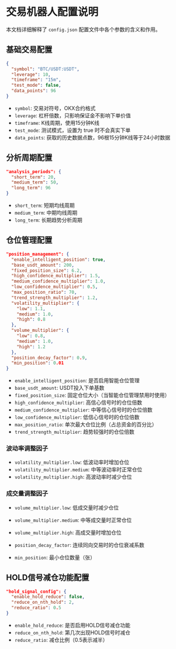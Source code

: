 # 交易机器人配置说明

本文档详细解释了 `config.json` 配置文件中各个参数的含义和作用。

## 基础交易配置

```json
{
  "symbol": "BTC/USDT:USDT",
  "leverage": 10,
  "timeframe": "15m",
  "test_mode": false,
  "data_points": 96
}
```

- `symbol`: 交易对符号，OKX合约格式
- `leverage`: 杠杆倍数，只影响保证金不影响下单价值
- `timeframe`: K线周期，使用15分钟K线
- `test_mode`: 测试模式，设置为 true 时不会真实下单
- `data_points`: 获取的历史数据点数，96根15分钟K线等于24小时数据

## 分析周期配置

```json
"analysis_periods": {
  "short_term": 20,
  "medium_term": 50,
  "long_term": 96
}
```

- `short_term`: 短期均线周期
- `medium_term`: 中期均线周期
- `long_term`: 长期趋势分析周期

## 仓位管理配置

```json
"position_management": {
  "enable_intelligent_position": true,
  "base_usdt_amount": 200,
  "fixed_position_size": 6.2,
  "high_confidence_multiplier": 1.5,
  "medium_confidence_multiplier": 1.0,
  "low_confidence_multiplier": 0.5,
  "max_position_ratio": 70,
  "trend_strength_multiplier": 1.2,
  "volatility_multiplier": {
    "low": 1.1,
    "medium": 1.0,
    "high": 0.8
  },
  "volume_multiplier": {
    "low": 0.8,
    "medium": 1.0,
    "high": 1.2
  },
  "position_decay_factor": 0.9,
  "min_position": 0.01
}
```

- `enable_intelligent_position`: 是否启用智能仓位管理
- `base_usdt_amount`: USDT投入下单基数
- `fixed_position_size`: 固定仓位大小（当智能仓位管理禁用时使用）
- `high_confidence_multiplier`: 高信心信号时的仓位倍数
- `medium_confidence_multiplier`: 中等信心信号时的仓位倍数
- `low_confidence_multiplier`: 低信心信号时的仓位倍数
- `max_position_ratio`: 单次最大仓位比例（占总资金的百分比）
- `trend_strength_multiplier`: 趋势较强时的仓位倍数

### 波动率调整因子
- `volatility_multiplier.low`: 低波动率时增加仓位
- `volatility_multiplier.medium`: 中等波动率时正常仓位
- `volatility_multiplier.high`: 高波动率时减少仓位

### 成交量调整因子
- `volume_multiplier.low`: 低成交量时减少仓位
- `volume_multiplier.medium`: 中等成交量时正常仓位
- `volume_multiplier.high`: 高成交量时增加仓位

- `position_decay_factor`: 连续同向交易时的仓位衰减系数
- `min_position`: 最小仓位数量（张）

## HOLD信号减仓功能配置

```json
"hold_signal_config": {
  "enable_hold_reduce": false,
  "reduce_on_nth_hold": 2,
  "reduce_ratio": 0.5
}
```

- `enable_hold_reduce`: 是否启用HOLD信号减仓功能
- `reduce_on_nth_hold`: 第几次出现HOLD信号时减仓
- `reduce_ratio`: 减仓比例（0.5表示减半）
